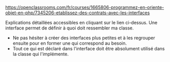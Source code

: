 https://openclassrooms.com/fr/courses/1665806-programmez-en-oriente-objet-en-php/7345206-etablissez-des-contrats-avec-les-interfaces

Explications détaillées accessibles en cliquant sur le lien ci-dessus.
Une interface permet de définir à quoi doit ressembler ma classe.

- Ne pas hésiter à créer des interfaces plus petites et à les regrouper ensuite pour en former une qui correspond au besoin.
- Tout ce qui est déclaré dans l'interface doit être absolument utilisé dans la classe qui l'implémente.

